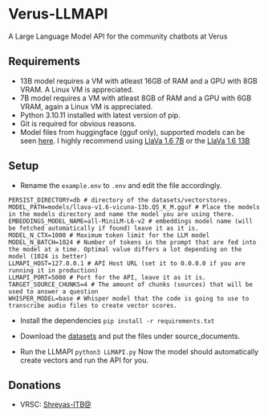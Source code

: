 # Verus-LLMAPI
A Large Language Model API for the community chatbots at Verus

## Requirements

- 13B model requires a VM with atleast 16GB of RAM and a GPU with 8GB VRAM. A Linux VM is appreciated.
- 7B model requires a VM with atleast 8GB of RAM and a GPU with 6GB VRAM, again a Linux VM is appreciated.
- Python 3.10.11 installed with latest version of pip.
- Git is required for obvious reasons.
- Model files from huggingface (gguf only), supported models can be seen [here](https://github.com/ggerganov/llama.cpp?tab=readme-ov-file#description). I highly recommend using [LlaVa 1.6 7B](https://huggingface.co/cjpais/llava-v1.6-vicuna-7b-gguf/blob/main/llava-v1.6-vicuna-7b.Q5_K_M.gguf) or the [LlaVa 1.6 13B](https://huggingface.co/cjpais/llava-v1.6-vicuna-13b-gguf/blob/main/llava-v1.6-vicuna-13b.Q5_K_M.gguf)

## Setup

- Rename the `example.env` to `.env` and edit the file accordingly.
```
PERSIST_DIRECTORY=db # directory of the datasets/vectorstores.
MODEL_PATH=models/llava-v1.6-vicuna-13b.Q5_K_M.gguf # Place the models in the models directory and name the model you are using there.
EMBEDDINGS_MODEL_NAME=all-MiniLM-L6-v2 # embeddings model name (will be fetched automatically if found) leave it as it is.
MODEL_N_CTX=1000 # Maximum token limit for the LLM model
MODEL_N_BATCH=1024 # Number of tokens in the prompt that are fed into the model at a time. Optimal value differs a lot depending on the model (1024 is better)
LLMAPI_HOST=127.0.0.1 # API Host URL (set it to 0.0.0.0 if you are running it in production)
LLMAPI_PORT=5000 # Port for the API, leave it as it is.
TARGET_SOURCE_CHUNKS=4 # The amount of chunks (sources) that will be used to answer a question
WHISPER_MODEL=base # Whisper model that the code is going to use to transcribe audio files to create vector scores.
```

- Install the dependencies
```pip install -r requirements.txt```

- Download the [datasets](https://github.com/Shreyas-ITB/VerusDatasets) and put the files under source_documents.

- Run the LLMAPI
```python3 LLMAPI.py```
Now the model should automatically create vectors and run the API for you.

## Donations
- VRSC: [Shreyas-ITB@](https://insight.verus.io/address/Shreyas-ITB@)
